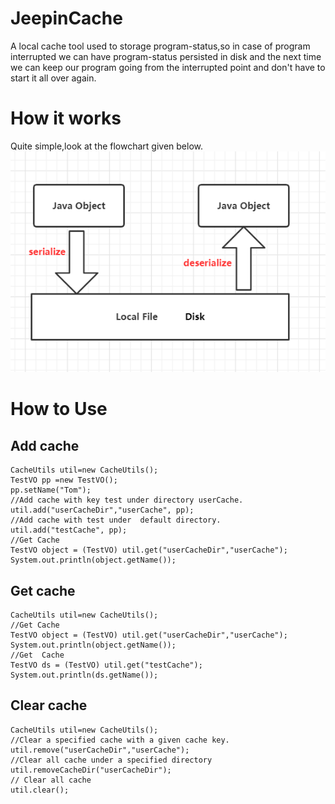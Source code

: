 # JeepinCache
A local cache tool used to storage program-status,so in case of  program interrupted we can have program-status persisted in disk and  the next time we can keep our program going from the interrupted point and don't have to start it all over again.


# How it works
  Quite simple,look at the flowchart given below.
     ![image]( https://github.com/FlintZheng/JeepinCache/blob/master/image/process.png)
     
# How to Use
## Add cache 
 ```  
CacheUtils util=new CacheUtils();
TestVO pp =new TestVO();
pp.setName("Tom");
//Add cache with key test under directory userCache.
util.add("userCacheDir","userCache", pp);
//Add cache with test under  default directory.
util.add("testCache", pp);
//Get Cache
TestVO object = (TestVO) util.get("userCacheDir","userCache");
System.out.println(object.getName());
``` 
       
## Get cache
   ```  
CacheUtils util=new CacheUtils();
//Get Cache
TestVO object = (TestVO) util.get("userCacheDir","userCache");
System.out.println(object.getName());
//Get  Cache
TestVO ds = (TestVO) util.get("testCache");
System.out.println(ds.getName());
 ```
## Clear cache
```
CacheUtils util=new CacheUtils();
//Clear a specified cache with a given cache key.
util.remove("userCacheDir","userCache");
//Clear all cache under a specified directory
util.removeCacheDir("userCacheDir");
// Clear all cache
util.clear();
```
